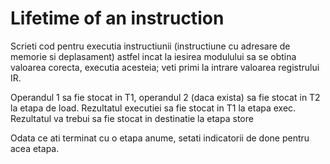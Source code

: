 # Lifetime of an instruction

Scrieti cod pentru executia instructiunii (instructiune cu adresare de memorie si deplasament) astfel incat la iesirea modulului sa se obtina valoarea corecta, executia acesteia; veti primi la intrare valoarea registrului IR.

Operandul 1 sa fie stocat in T1, operandul 2 (daca exista) sa fie stocat in T2 la etapa de load.
Rezultatul executiei sa fie stocat in T1 la etapa exec. Rezultatul va trebui sa fie stocat in destinatie la etapa store

Odata ce ati terminat cu o etapa anume, setati indicatorii de done pentru acea etapa.